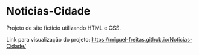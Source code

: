 # Noticias-Cidade
 Projeto de site fictício utilizando HTML e CSS.
 
 Link para visualização do projeto: https://miguel-freitas.github.io/Noticias-Cidade/
